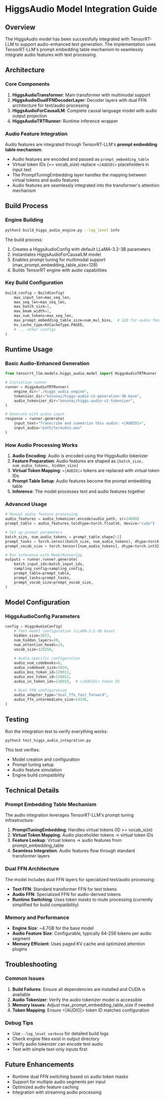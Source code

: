 # HiggsAudio Model Integration Guide

## Overview

The HiggsAudio model has been successfully integrated with TensorRT-LLM to support audio-enhanced text generation. The implementation uses TensorRT-LLM's prompt embedding table mechanism to seamlessly integrate audio features with text processing.

## Architecture

### Core Components

1. **HiggsAudioTransformer**: Main transformer with multimodal support
2. **HiggsAudioDualFFNDecoderLayer**: Decoder layers with dual FFN architecture for text/audio processing
3. **HiggsAudioForCausalLM**: Complete causal language model with audio output projection
4. **HiggsAudioTRTRunner**: Runtime inference wrapper

### Audio Feature Integration

Audio features are integrated through TensorRT-LLM's **prompt embedding table mechanism**:

- Audio features are encoded and passed as `prompt_embedding_table`
- Virtual token IDs (>= vocab_size) replace `<|AUDIO|>` placeholders in input text
- The PromptTuningEmbedding layer handles the mapping between virtual tokens and audio features
- Audio features are seamlessly integrated into the transformer's attention mechanism

## Build Process

### Engine Building

```bash
python3 build_higgs_audio_engine.py --log_level info
```

The build process:
1. Creates a HiggsAudioConfig with default LLaMA-3.2-3B parameters
2. Instantiates HiggsAudioForCausalLM model
3. Enables prompt tuning for multimodal support (max_prompt_embedding_table_size=128)
4. Builds TensorRT engine with audio capabilities

### Key Build Configuration

```python
build_config = BuildConfig(
    max_input_len=max_seq_len,
    max_seq_len=max_seq_len,
    max_batch_size=1,
    max_beam_width=1,
    max_num_tokens=max_seq_len,
    max_prompt_embedding_table_size=num_mul_bins,  # 128 for audio features
    kv_cache_type=KVCacheType.PAGED,
    # ... other configs
)
```

## Runtime Usage

### Basic Audio-Enhanced Generation

```python
from tensorrt_llm.models.higgs_audio.model import HiggsAudioTRTRunner

# Initialize runner
runner = HiggsAudioTRTRunner(
    engine_dir="./higgs_audio_engine",
    tokenizer_dir="bosonai/higgs-audio-v2-generation-3B-base",
    audio_tokenizer_dir="bosonai/higgs-audio-v2-tokenizer",
)

# Generate with audio input
response = runner.generate(
    input_text="Transcribe and summarize this audio: <|AUDIO|>",
    input_audio="path/to/audio.wav"
)
```

### How Audio Processing Works

1. **Audio Encoding**: Audio is encoded using the HiggsAudio tokenizer
2. **Feature Preparation**: Audio features are shaped as `[batch_size, num_audio_tokens, hidden_size]`
3. **Virtual Token Mapping**: `<|AUDIO|>` tokens are replaced with virtual token IDs
4. **Prompt Table Setup**: Audio features become the prompt embedding table
5. **Inference**: The model processes text and audio features together

### Advanced Usage

```python
# Manual audio feature processing
audio_features = audio_tokenizer.encode(audio_path, sr=24000)
prompt_table = audio_features.to(dtype=torch.float16, device="cuda")

# Set up prompt parameters
batch_size, num_audio_tokens = prompt_table.shape[:2]
prompt_tasks = torch.zeros((batch_size, num_audio_tokens), dtype=torch.int32, device="cuda")
prompt_vocab_size = torch.tensor([num_audio_tokens], dtype=torch.int32, device="cuda")

# Run inference with ModelRunnerCpp
outputs = runner.runner.generate(
    batch_input_ids=batch_input_ids,
    sampling_config=sampling_config,
    prompt_table=prompt_table,
    prompt_tasks=prompt_tasks,
    prompt_vocab_size=prompt_vocab_size,
)
```

## Model Configuration

### HiggsAudioConfig Parameters

```python
config = HiggsAudioConfig(
    # Text model configuration (LLaMA-3.2-3B base)
    hidden_size=3072,
    num_hidden_layers=28,
    num_attention_heads=24,
    vocab_size=128256,
    
    # Audio-specific configuration
    audio_num_codebooks=8,
    audio_codebook_size=1024,
    audio_bos_token_id=128011,
    audio_eos_token_id=128012,
    audio_in_token_idx=128015,  # <|AUDIO|> token ID
    
    # Dual FFN configuration
    audio_adapter_type="dual_ffn_fast_forward",
    audio_ffn_intermediate_size=14336,
)
```

## Testing

Run the integration test to verify everything works:

```bash
python3 test_higgs_audio_integration.py
```

This test verifies:
- Model creation and configuration
- Prompt tuning setup
- Audio feature simulation
- Engine build compatibility

## Technical Details

### Prompt Embedding Table Mechanism

The audio integration leverages TensorRT-LLM's prompt tuning infrastructure:

1. **PromptTuningEmbedding**: Handles virtual tokens (ID >= vocab_size)
2. **Virtual Token Mapping**: Audio placeholder tokens → virtual token IDs
3. **Feature Lookup**: Virtual tokens → audio features from prompt_embedding_table
4. **Seamless Integration**: Audio features flow through standard transformer layers

### Dual FFN Architecture

The model includes dual FFN layers for specialized text/audio processing:
- **Text FFN**: Standard transformer FFN for text tokens
- **Audio FFN**: Specialized FFN for audio-derived tokens
- **Runtime Switching**: Uses token masks to route processing (currently simplified for build compatibility)

### Memory and Performance

- **Engine Size**: ~4.7GB for the base model
- **Audio Feature Size**: Configurable, typically 64-256 tokens per audio segment
- **Memory Efficient**: Uses paged KV cache and optimized attention plugins

## Troubleshooting

### Common Issues

1. **Build Failures**: Ensure all dependencies are installed and CUDA is available
2. **Audio Tokenizer**: Verify the audio tokenizer model is accessible
3. **Memory Issues**: Adjust max_prompt_embedding_table_size if needed
4. **Token Mapping**: Ensure <|AUDIO|> token ID matches configuration

### Debug Tips

- Use `--log_level verbose` for detailed build logs
- Check engine files exist in output directory
- Verify audio tokenizer can encode test audio
- Test with simple text-only inputs first

## Future Enhancements

- Runtime dual FFN switching based on audio token masks
- Support for multiple audio segments per input
- Optimized audio feature caching
- Integration with streaming audio processing
